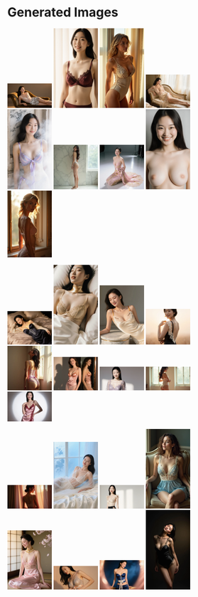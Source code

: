 # Generated Images



<img src="2025_10_21_01.webp" width="100"/> <img src="2025_10_21_02.webp" width="100"/> <img src="2025_10_21_03.webp" width="100"/> <img src="2025_10_21_04.webp" width="100"/> <img src="2025_10_21_05.webp" width="100"/> <img src="2025_10_21_06.webp" width="100"/> <img src="2025_10_21_07.webp" width="100"/> <img src="2025_10_21_08.webp" width="100"/> <img src="2025_10_21_09.webp" width="100"/>

<img src="2025_10_21_10.webp" width="100"/> <img src="2025_10_21_11.webp" width="100"/> <img src="2025_10_21_12.webp" width="100"/> <img src="2025_10_21_13.webp" width="100"/> <img src="2025_10_21_14.webp" width="100"/> <img src="2025_10_21_15.webp" width="100"/> <img src="2025_10_21_16.webp" width="100"/> <img src="2025_10_21_17.webp" width="100"/> <img src="2025_10_21_18.webp" width="100"/>

<img src="2025_10_21_19.webp" width="100"/> <img src="2025_10_21_20.webp" width="100"/> <img src="2025_10_21_21.webp" width="100"/> <img src="2025_10_21_22.webp" width="100"/> <img src="2025_10_21_23.webp" width="100"/> <img src="2025_10_21_24.webp" width="100"/> <img src="2025_10_21_25.webp" width="100"/> <img src="2025_10_21_26.webp" width="100"/>